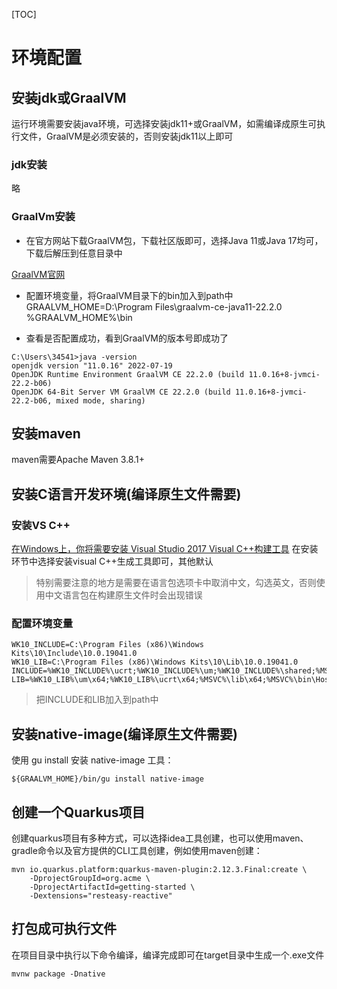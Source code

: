 [TOC]

# 环境配置

## 安装jdk或GraalVM
运行环境需要安装java环境，可选择安装jdk11+或GraalVM，如需编译成原生可执行文件，GraalVM是必须安装的，否则安装jdk11以上即可

### jdk安装
略

### GraalVm安装
- 在官方网站下载GraalVM包，下载社区版即可，选择Java 11或Java 17均可，下载后解压到任意目录中

[GraalVM官网](https://www.graalvm.org/)
- 配置环境变量，将GraalVM目录下的bin加入到path中
  GRAALVM_HOME=D:\Program Files\graalvm-ce-java11-22.2.0
  %GRAALVM_HOME%\bin

- 查看是否配置成功，看到GraalVM的版本号即成功了
```shell
C:\Users\34541>java -version
openjdk version "11.0.16" 2022-07-19
OpenJDK Runtime Environment GraalVM CE 22.2.0 (build 11.0.16+8-jvmci-22.2-b06)
OpenJDK 64-Bit Server VM GraalVM CE 22.2.0 (build 11.0.16+8-jvmci-22.2-b06, mixed mode, sharing)
```

## 安装maven
maven需要Apache Maven 3.8.1+

## 安装C语言开发环境(编译原生文件需要)
### 安装VS C++
[在Windows上，你将需要安装 Visual Studio 2017 Visual C++构建工具](https://download.visualstudio.microsoft.com/download/pr/95ddd5af-e01b-4f9f-a8ee-cb0e4c4640af/6702bf310b6d5a3f9fba9333f60f9c053227bf57df46b7a661e431181cccf72b/vs_BuildTools.exe)
在安装环节中选择安装visual C++生成工具即可，其他默认
> 特别需要注意的地方是需要在语言包选项卡中取消中文，勾选英文，否则使用中文语言包在构建原生文件时会出现错误

### 配置环境变量
```shell
WK10_INCLUDE=C:\Program Files (x86)\Windows Kits\10\Include\10.0.19041.0
WK10_LIB=C:\Program Files (x86)\Windows Kits\10\Lib\10.0.19041.0
INCLUDE=%WK10_INCLUDE%\ucrt;%WK10_INCLUDE%\um;%WK10_INCLUDE%\shared;%MSVC%\include;
LIB=%WK10_LIB%\um\x64;%WK10_LIB%\ucrt\x64;%MSVC%\lib\x64;%MSVC%\bin\Hostx64\x64;
```
> 把INCLUDE和LIB加入到path中

## 安装native-image(编译原生文件需要)
使用 gu install 安装 native-image 工具：
```shell
${GRAALVM_HOME}/bin/gu install native-image
```

## 创建一个Quarkus项目
创建quarkus项目有多种方式，可以选择idea工具创建，也可以使用maven、gradle命令以及官方提供的CLI工具创建，例如使用maven创建：
```shell
mvn io.quarkus.platform:quarkus-maven-plugin:2.12.3.Final:create \
    -DprojectGroupId=org.acme \
    -DprojectArtifactId=getting-started \
    -Dextensions="resteasy-reactive"
```

## 打包成可执行文件
在项目目录中执行以下命令编译，编译完成即可在target目录中生成一个.exe文件
```shell
mvnw package -Dnative
```



